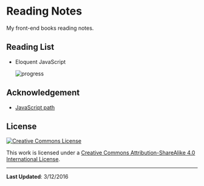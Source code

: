 # Reading Notes

My front-end books reading notes. 

## Reading List

+ Eloquent JavaScript

  ![progress](http://progressed.io/bar/10?title=completed)

## Acknowledgement

+ [JavaScript path](https://github.com/javascript-society/javascript-path)

## License

<a href="http://creativecommons.org/licenses/by-sa/4.0/" rel="license"><img style="border-width: 0;" src="https://i.creativecommons.org/l/by-sa/4.0/88x31.png" alt="Creative Commons License" /></a>

This work is licensed under a <a href="http://creativecommons.org/licenses/by-sa/4.0/" rel="license">Creative Commons Attribution-ShareAlike 4.0 International License</a>.

---

**Last Updated**: 3/12/2016

